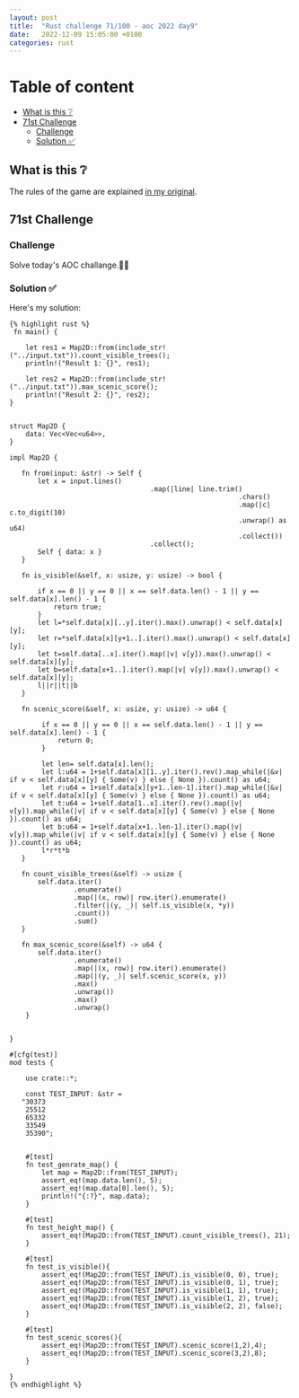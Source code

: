 ```yaml
---
layout: post
title:  "Rust challenge 71/100 - aoc 2022 day9"
date:   2022-12-09 15:05:00 +0100
categories: rust
---
```



#  Table of content
<!-- MarkdownTOC autolink="true" -->

- [What is this :grey_question:](#what-is-this-grey_question)
- [71st Challenge](#71st-challenge)
    - [Challenge](#challenge)
    - [Solution :white_check_mark:](#solution-white_check_mark)

<!-- /MarkdownTOC -->

## What is this :grey_question: 

The rules of the game are explained [in my original](https://maebli.github.io/rust/2021/10/18/100rust.html). 

## 71st Challenge
### Challenge

Solve today's AOC challange.🎅🦀

### Solution :white_check_mark:

Here's my solution:

    {% highlight rust %}
     fn main() {

        let res1 = Map2D::from(include_str!("../input.txt")).count_visible_trees();
        println!("Result 1: {}", res1);
        
        let res2 = Map2D::from(include_str!("../input.txt")).max_scenic_score();
        println!("Result 2: {}", res2);
    }


    struct Map2D {
        data: Vec<Vec<u64>>,
    }

    impl Map2D {

       fn from(input: &str) -> Self {
           let x = input.lines()
                                       .map(|line| line.trim()
                                                             .chars()
                                                             .map(|c| c.to_digit(10)
                                                             .unwrap() as u64)
                                                             .collect())
                                       .collect();
           Self { data: x }
       }

       fn is_visible(&self, x: usize, y: usize) -> bool {
           
           if x == 0 || y == 0 || x == self.data.len() - 1 || y == self.data[x].len() - 1 {
               return true;
           }
           let l=*self.data[x][..y].iter().max().unwrap() < self.data[x][y];
           let r=*self.data[x][y+1..].iter().max().unwrap() < self.data[x][y];
           let t=self.data[..x].iter().map(|v| v[y]).max().unwrap() < self.data[x][y];
           let b=self.data[x+1..].iter().map(|v| v[y]).max().unwrap() < self.data[x][y];
           l||r||t||b
       }

       fn scenic_score(&self, x: usize, y: usize) -> u64 {
            
            if x == 0 || y == 0 || x == self.data.len() - 1 || y == self.data[x].len() - 1 {
                return 0;
            }

            let len= self.data[x].len();
            let l:u64 = 1+self.data[x][1..y].iter().rev().map_while(|&v| if v < self.data[x][y] { Some(v) } else { None }).count() as u64;
            let r:u64 = 1+self.data[x][y+1..len-1].iter().map_while(|&v| if v < self.data[x][y] { Some(v) } else { None }).count() as u64;
            let t:u64 = 1+self.data[1..x].iter().rev().map(|v| v[y]).map_while(|v| if v < self.data[x][y] { Some(v) } else { None }).count() as u64;
            let b:u64 = 1+self.data[x+1..len-1].iter().map(|v| v[y]).map_while(|v| if v < self.data[x][y] { Some(v) } else { None }).count() as u64;
            l*r*t*b
       }
     
       fn count_visible_trees(&self) -> usize {
           self.data.iter()
                    .enumerate()
                    .map(|(x, row)| row.iter().enumerate()
                    .filter(|(y, _)| self.is_visible(x, *y))
                    .count())
                    .sum()
       }

       fn max_scenic_score(&self) -> u64 {
           self.data.iter()
                    .enumerate()
                    .map(|(x, row)| row.iter().enumerate()
                    .map(|(y, _)| self.scenic_score(x, y))
                    .max()
                    .unwrap())
                    .max()
                    .unwrap()
        }

     
    }

    #[cfg(test)]
    mod tests {

        use crate::*;

        const TEST_INPUT: &str = 
       "30373
        25512
        65332
        33549
        35390";


        #[test]
        fn test_genrate_map() {
            let map = Map2D::from(TEST_INPUT);
            assert_eq!(map.data.len(), 5);
            assert_eq!(map.data[0].len(), 5);
            println!("{:?}", map.data);
        }

        #[test]
        fn test_height_map() {
            assert_eq!(Map2D::from(TEST_INPUT).count_visible_trees(), 21);
        }

        #[test]
        fn test_is_visible(){
            assert_eq!(Map2D::from(TEST_INPUT).is_visible(0, 0), true);
            assert_eq!(Map2D::from(TEST_INPUT).is_visible(0, 1), true);
            assert_eq!(Map2D::from(TEST_INPUT).is_visible(1, 1), true);
            assert_eq!(Map2D::from(TEST_INPUT).is_visible(1, 2), true);
            assert_eq!(Map2D::from(TEST_INPUT).is_visible(2, 2), false);
        }

        #[test]
        fn test_scenic_scores(){
            assert_eq!(Map2D::from(TEST_INPUT).scenic_score(1,2),4);
            assert_eq!(Map2D::from(TEST_INPUT).scenic_score(3,2),8);
        }

    }
    {% endhighlight %}

